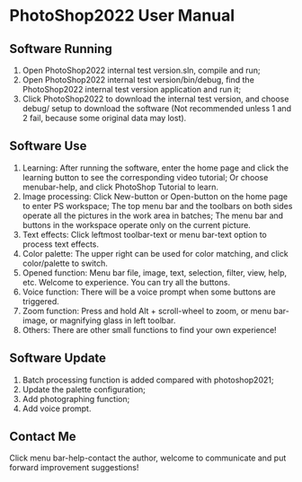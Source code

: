 # PhotoShop2022 User Manual
## Software Running 
1. Open PhotoShop2022 internal test version.sln, compile and run;
2. Open PhotoShop2022 internal test version/bin/debug, find the PhotoShop2022 
internal test version application and run it;
3. Click PhotoShop2022 to download the internal test version, and choose debug/
setup to download the software (Not recommended unless 1 and 2 fail, because 
some original data may lost).
## Software Use 
1. Learning:
After running the software, enter the home page and click the learning button 
to see the corresponding video tutorial;
Or choose menubar-help, and click PhotoShop Tutorial to learn.
2. Image processing:
Click New-button or Open-button on the home page to enter PS workspace;
The top menu bar and the toolbars on both sides operate all the pictures in the 
work area in batches;
The menu bar and buttons in the workspace operate only on the current picture.
3. Text effects:
Click leftmost toolbar-text or menu bar-text option to process text effects.
4. Color palette:
The upper right can be used for color matching, and click color/palette to
switch.
5. Opened function:
Menu bar file, image, text, selection, filter, view, help, etc. Welcome to 
experience. You can try all the buttons.
6. Voice function:
There will be a voice prompt when some buttons are triggered.
7. Zoom function:
Press and hold Alt + scroll-wheel to zoom, or menu bar-image, or magnifying 
glass in left toolbar.
8. Others:
There are other small functions to find your own experience!
## Software Update 
1. Batch processing function is added compared with photoshop2021;
2. Update the palette configuration;
3. Add photographing function;
4. Add voice prompt.
## Contact Me 
Click menu bar-help-contact the author, welcome to communicate and put forward
improvement suggestions!
